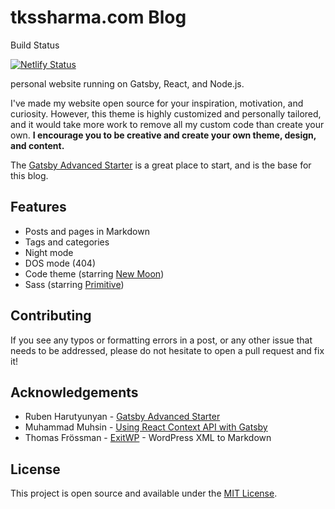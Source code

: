 # tkssharma.com Blog

Build Status 

[![Netlify Status](https://api.netlify.com/api/v1/badges/f6d221bb-82d6-4dc2-b28c-5366b5856400/deploy-status)](https://app.netlify.com/sites/xenodochial-johnson-42b1cc/deploys)

personal website running on Gatsby, React, and Node.js.

I've made my website open source for your inspiration, motivation, and curiosity. However, this theme is highly customized and personally tailored, and it would take more work to remove all my custom code than create your own. **I encourage you to be creative and create your own theme, design, and content.**

The [Gatsby Advanced Starter](https://github.com/vagr9k/gatsby-advanced-starter/) is a great place to start, and is the base for this blog.



## Features

- Posts and pages in Markdown
- Tags and categories
- Night mode
- DOS mode (404)
- Code theme (starring [New Moon](https://tkssharma.github.io/new-moon))
- Sass (starring [Primitive](https://tkssharma.github.io/primitive))

## Contributing

If you see any typos or formatting errors in a post, or any other issue that needs to be addressed, please do not hesitate to open a pull request and fix it!

## Acknowledgements

- Ruben Harutyunyan - [Gatsby Advanced Starter](https://github.com/vagr9k/gatsby-advanced-starter/)
- Muhammad Muhsin - [Using React Context API with Gatsby](https://www.gatsbyjs.org/blog/2019-01-31-using-react-context-api-with-gatsby/)
- Thomas Frössman - [ExitWP](https://github.com/thomasf/exitwp) - WordPress XML to Markdown


## License

This project is open source and available under the [MIT License](LICENSE).
